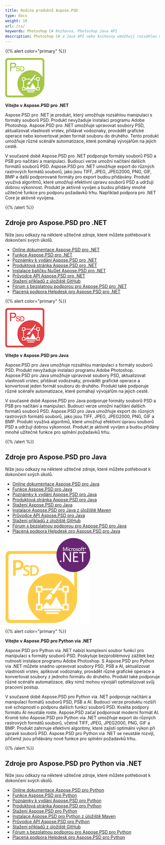 ```yaml
---
title: Rodina produktů Aspose.PSD
type: docs
weight: 10
url: /cs/
keywords: Photoshop C# Knihovna, Photoshop Java API
description: Photoshop C# a Java API nebo knihovny umožňují rozsáhlou manipulaci s formáty souborů PSD. Produkty nevyžadují instalaci programu Adobe Photoshop a podporují formáty souborů PSD a PSB pro načítání, manipulaci a konverzi do různých rastrových formátů souborů, jako jsou TIFF, JPEG, JPEG2000, PNG, GIF a BMP.
---
```


{{% alert color="primary" %}} 

**![Aspose.PSD pro .NET Produktové Logo](home_1.png)**

**Vítejte v Aspose.PSD pro .NET**

Aspose.PSD pro .NET je produkt, který umožňuje rozsáhlou manipulaci s formáty souborů PSD. Produkt nevyžaduje instalaci programu Adobe Photoshop. Aspose.PSD pro .NET umožňuje upravovat soubory PSD, aktualizovat vlastnosti vrstev, přidávat vodoznaky, provádět grafické operace nebo konvertovat jeden formát souboru do druhého. Tento produkt umožňuje různé scénáře automatizace, které pomáhají vývojářům na jejich cestě.

V současné době Aspose.PSD pro .NET podporuje formáty souborů PSD a PSB pro načítání a manipulaci. Budoucí verze umožní načítání dalších formátů souborů PSD. Aspose.PSD pro .NET umožňuje export do různých rastrových formátů souborů, jako jsou TIFF, JPEG, JPEG2000, PNG, GIF, BMP a další podporované formáty pro export budou přidávány. Produkt využívá algoritmů, které umožňují efektivní úpravu souborů PSD a udržují dobrou výkonnost. Produkt je aktivně vyvíjen a budou přidány mnohé užitečné funkce pro podporu požadavků trhu. Například podpora pro .NET Core je aktivně vyvíjena.

{{% /alert %}} 

## **Zdroje pro Aspose.PSD pro .NET**

Níže jsou odkazy na některé užitečné zdroje, které můžete potřebovat k dokončení svých úkolů.

- [Online dokumentace Aspose.PSD pro .NET](/psd/cs/net/)
- [Funkce Aspose.PSD pro .NET](/psd/cs/net/features/)
- [Poznámky k vydání Aspose.PSD pro .NET](/psd/cs/net/release-notes/)
- [Produktová stránka Aspose.PSD pro .NET](https://products.aspose.com/psd/net)
- [Instalace balíčku NuGet Aspose.PSD pro .NET](https://www.nuget.org/packages/Aspose.PSD/)
- [Průvodce API Aspose.PSD pro .NET](https://reference.aspose.com/net/psd)
- [Stažení příkladů z úložiště GitHub](https://github.com/aspose-psd/Aspose.PSD-for-.NET)
- [Fórum s bezplatnou podporou pro Aspose.PSD pro .NET](https://forum.aspose.com/c/psd)
- [Placená podpora Helpdesk pro Aspose.PSD pro .NET](https://helpdesk.aspose.com/)

{{% alert color="primary" %}} 

**![Aspose.PSD pro Java Produktové Logo](aspose-psd-for-java-home_1.png)**

**Vítejte v Aspose.PSD pro Java**

Aspose.PSD pro Java umožňuje rozsáhlou manipulaci s formáty souborů PSD. Produkt nevyžaduje instalaci programu Adobe Photoshop. Aspose.PSD pro Java umožňuje upravovat soubory PSD, aktualizovat vlastnosti vrstev, přidávat vodoznaky, provádět grafické operace a konvertovat jeden formát souboru do druhého. Produkt také podporuje různé scénáře automatizace, které pomáhají vývojářům na jejich cestě.

V současné době Aspose.PSD pro Java podporuje formáty souborů PSD a PSB pro načítání a manipulaci. Budoucí verze umožní načítání dalších formátů souborů PSD. Aspose.PSD pro Java umožňuje export do různých rastrových formátů souborů, jako jsou TIFF, JPEG, JPEG2000, PNG, GIF a BMP. Produkt využívá algoritmů, které umožňují efektivní úpravu souborů PSD a udržují dobrou výkonnost. Produkt je aktivně vyvíjen a budou přidány mnohé užitečné funkce pro splnění požadavků trhu.

{{% /alert %}} 

## **Zdroje pro Aspose.PSD pro Java**

Níže jsou odkazy na některé užitečné zdroje, které můžete potřebovat k dokončení svých úkolů.

- [Online dokumentace Aspose.PSD pro Java](/psd/cs/java/)
- [Funkce Aspose.PSD pro Java](/psd/cs/java/features/)
- [Poznámky k vydání Aspose.PSD pro Java](/psd/cs/java/release-notes/)
- [Produktová stránka Aspose.PSD pro Java](https://products.aspose.com/psd/java)
- [Stažení Aspose.PSD pro Java](https://repository.aspose.com/webapp/#/artifacts/browse/tree/General/repo/com/aspose/aspose-psd)
- [Instalace Aspose.PSD pro Java z úložiště Maven](/psd/cs/java/installation/)
- [Průvodce API Aspose.PSD pro Java](https://reference.aspose.com/java/psd)
- [Stažení příkladů z úložiště GitHub](https://github.com/aspose-psd/Aspose.PSD-for-Java)
- [Fórum s bezplatnou podporou pro Aspose.PSD pro Java](https://forum.aspose.com/c/psd)
- [Placená podpora Helpdesk pro Aspose.PSD pro Java](https://helpdesk.aspose.com/)

![Aspose.PSD pro Python via .NET Produktové Logo](aspose-psd-for-python-home_1.png)

{{% alert color="primary" %}} 

**Vítejte v Aspose.PSD pro Python via .NET**

Aspose.PSD pro Python via .NET nabízí komplexní soubor funkcí pro manipulaci s formáty souborů PSD. Poskytuje bezproblémový zážitek bez nutnosti instalace programu Adobe Photoshop. S Aspose.PSD pro Python via .NET můžete snadno upravovat soubory PSD, PSB a AI, aktualizovat vlastnosti vrstev, aplikovat vodoznaky, provádět různé grafické operace a konvertovat soubory z jednoho formátu do druhého. Produkt také podporuje různé scénáře automatizace, díky nimž mohou vývojáři optimalizovat svůj pracovní postup.

V současné době Aspose.PSD pro Python via .NET podporuje načítání a manipulaci formátů souborů PSD, PSB a AI. Budoucí verze produktu rozšíří své schopnosti o podporu dalších funkcí souborů PSD. Kvalita podpory formátu AI neustále roste. Aspose.PSD začal podporovat moderní formát AI. Kromě toho Aspose.PSD pro Python via .NET umožňuje export do různých rastrových formátů souborů, včetně TIFF, JPEG, JPEG2000, PNG, GIF a BMP. Produkt zahrnuje efektivní algoritmy, které zajistí optimální výkon při úpravě souborů PSD. Aspose.PSD pro Python via .NET se neustále rozvíjí, přičemž jsou přidávány nové funkce pro splnění požadavků trhu.

{{% /alert %}} 

## **Zdroje pro Aspose.PSD pro Python via .NET**

Níže jsou odkazy na některé užitečné zdroje, které můžete potřebovat k dokončení svých úkolů.

- [Online dokumentace Aspose.PSD pro Python](/psd/cs/python-net/)
- [Funkce Aspose.PSD pro Python](/psd/cs/python-net/features/)
- [Poznámky k vydání Aspose.PSD pro Python](/psd/cs/python-net/release-notes/)
- [Produktová stránka Aspose.PSD pro Python](https://products.aspose.com/psd/python-net)
- [Stažení Aspose.PSD pro Python](https://repository.aspose.com/webapp/#/artifacts/browse/tree/General/repo/com/aspose/aspose-psd)
- [Instalace Aspose.PSD pro Python z úložiště Maven](/psd/cs/python-net/installation/)
- [Průvodce API Aspose.PSD pro Python](https://reference.aspose.com/python-net/psd)
- [Stažení příkladů z úložiště GitHub](https://github.com/aspose-psd/Aspose.PSD-for-Python-Net)
- [Fórum s bezplatnou podporou pro Aspose.PSD pro Python](https://forum.aspose.com/c/psd)
- [Placená podpora Helpdesk pro Aspose.PSD pro Python](https://helpdesk.aspose.com/)


